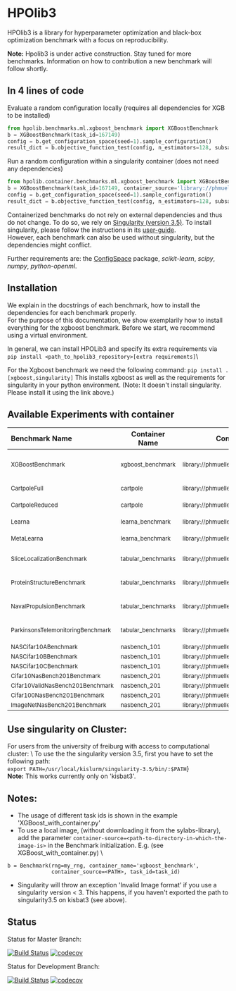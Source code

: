 # HPOlib3

HPOlib3 is a library for hyperparameter optimization and black-box optimization benchmark with a focus on reproducibility.

**Note:** Hpolib3 is under active construction. Stay tuned for more benchmarks. Information on how to contribution a new benchmark will follow shortly.

## In 4 lines of code

Evaluate a random configuration locally (requires all dependencies for XGB to be installed)

```python
from hpolib.benchmarks.ml.xgboost_benchmark import XGBoostBenchmark
b = XGBoostBenchmark(task_id=167149)
config = b.get_configuration_space(seed=1).sample_configuration()
result_dict = b.objective_function_test(config, n_estimators=128, subsample=0.5)
```

Run a random configuration within a singularity container (does not need any dependencies)
```python
from hpolib.container.benchmarks.ml.xgboost_benchmark import XGBoostBenchmark
b = XGBoostBenchmark(task_id=167149, container_source='library://phmueller/automl')
config = b.get_configuration_space(seed=1).sample_configuration()
result_dict = b.objective_function_test(config, n_estimators=128, subsample=0.5)
```

Containerized benchmarks do not rely on external dependencies and thus do not change. To do so, we rely on [Singularity (version 3.5)](https://sylabs.io/guides/3.5/user-guide/). To install singularity, 
please follow the instructions in its [user-guide](https://sylabs.io/guides/3.5/user-guide/quick_start.html#quick-installation-steps).   
However, each benchmark can also be used without singularity, but the dependencies might conflict.
 
Further requirements are: the [ConfigSpace](https://github.com/automl/ConfigSpace) package, *scikit-learn*, *scipy*, *numpy*, 
*python-openml*. 

## Installation
We explain in the docstrings of each benchmark, how to install the dependencies for each benchmark properly. \
For the purpose of this documentation, we show exemplarily how to install everything for the xgboost benchmark. 
Before we start, we recommend using a virtual environment.
 
In general, we can install HPOLib3 and specify its extra requirements via \
``` pip install <path_to_hpolib3_repository>[extra requirements] ```\

For the Xgboost benchmark we need the following command:
``` pip install .[xgboost,singularity] ```
This installs xgboost as well as the requirements for singularity in your python environment. 
(Note: It doesn't install singularity. Please install it using the link above.) 

## Available Experiments with container

| Benchmark Name                                            | Container Name                             | Container Source                                             | Additional Info                                              |
| :-------------------------------------------------------- | ------------------------------------------ | ------------------------------------------------------------ | ------------------------------------------------------------ |
| <font size="2em">XGBoostBenchmark</font>                  | <font size="2em">xgboost_benchmark</font>  | <font size="2em">library://phmueller/automl/xgboost_benchmark</font> | <font size="2em">Pass a openml task id to the dataset </font> |
| <font size="2em">CartpoleFull</font>                      | <font size="2em">cartpole</font>           | <font size="2em">library://phmueller/automl/cartpole</font>  | <font size="2em">Not deterministic</font>                    |
| <font size="2em">CartpoleReduced</font>                   | <font size="2em">cartpole</font>           | <font size="2em">library://phmueller/automl/cartpole</font>  | <font size="2em">Not deterministic</font>                    |
| <font size="2em">Learna</font>                            | <font size="2em">learna_benchmark</font>   | <font size="2em">library://phmueller/automl/learna_benchmark</font> | <font size="2em">Not deterministic</font>                    |
| <font size="2em">MetaLearna</font>                        | <font size="2em">learna_benchmark</font>   | <font size="2em">library://phmueller/automl/learna_benchmark</font> | <font size="2em">Not deterministic</font>                    |
| <font size="2em">SliceLocalizationBenchmark</font>        | <font size="2em">tabular_benchmarks</font> | <font size="2em">library://phmueller/automl/tabular_benchmarks</font> | <font size="2em">Loading may take several minutes</font>     |
| <font size="2em">ProteinStructureBenchmark</font>         | <font size="2em">tabular_benchmarks</font> | <font size="2em">library://phmueller/automl/tabular_benchmarks</font> | <font size="2em">Loading may take several minutes</font>     |
| <font size="2em">NavalPropulsionBenchmark</font>          | <font size="2em">tabular_benchmarks</font> | <font size="2em">library://phmueller/automl/tabular_benchmarks</font> | <font size="2em">Loading may take several minutes</font>     |
| <font size="2em">ParkinsonsTelemonitoringBenchmark</font> | <font size="2em">tabular_benchmarks</font> | <font size="2em">library://phmueller/automl/tabular_benchmarks</font> | <font size="2em">Loading may take several minutes</font>     |
| <font size="2em">NASCifar10ABenchmark</font>              | <font size="2em">nasbench_101</font>       | <font size="2em">library://phmueller/automl/nasbench_101</font> | <font size="2em"> </font>                                    |
| <font size="2em">NASCifar10BBenchmark</font>              | <font size="2em">nasbench_101</font>       | <font size="2em">library://phmueller/automl/nasbench_101</font> | <font size="2em"> </font>                                    |
| <font size="2em">NASCifar10CBenchmark</font>              | <font size="2em">nasbench_101</font>       | <font size="2em">library://phmueller/automl/nasbench_101</font> | <font size="2em"> </font>                                    |
| <font size="2em">Cifar10NasBench201Benchmark</font>       | <font size="2em">nasbench_201</font>       | <font size="2em">library://phmueller/automl/nasbench_201</font> | <font size="2em"> </font>                                    |
| <font size="2em">Cifar10ValidNasBench201Benchmark</font>  | <font size="2em">nasbench_201</font>       | <font size="2em">library://phmueller/automl/nasbench_201</font> | <font size="2em"> </font>                                    |
| <font size="2em">Cifar100NasBench201Benchmark</font>      | <font size="2em">nasbench_201</font>       | <font size="2em">library://phmueller/automl/nasbench_201</font> | <font size="2em"> </font>                                    |
| <font size="2em">ImageNetNasBench201Benchmark</font>      | <font size="2em">nasbench_201</font>       | <font size="2em">library://phmueller/automl/nasbench_201</font> | <font size="2em"> </font>                                    |


## Use singularity on Cluster:
For users from the university of freiburg with access to computational cluster: \\
To use the the singularity version 3.5, first you have 
to set the following path:\
```export PATH=/usr/local/kislurm/singularity-3.5/bin/:$PATH```} \
**Note:** This works currently only on 'kisbat3'. 

## Notes: 
- The usage of different task ids is shown in the example 'XGBoost_with_container.py'
- To use a local image, (without downloading it from the sylabs-library), add the parameter 
`container-source=<path-to-directory-in-which-the-image-is>` in the Benchmark initialization.
E.g. (see XGBoost_with_container.py) \
```
b = Benchmark(rng=my_rng, container_name='xgboost_benchmark', 
              container_source=<PATH>, task_id=task_id)
```
- Singularity will throw an exception 'Invalid Image format' if you use a singularity version < 3.
  This happens, if you haven't exported the path to singularity3.5 on kisbat3 (see above).

## Status

Status for Master Branch: 

[![Build Status](https://travis-ci.org/automl/HPOlib3.svg?branch=master)](https://travis-ci.org/automl/HPOlib3)
[![codecov](https://codecov.io/gh/automl/HPOlib3/branch/master/graph/badge.svg)](https://codecov.io/gh/automl/HPOlib3)

Status for Development Branch: 

[![Build Status](https://travis-ci.org/automl/HPOlib3.svg?branch=development)](https://travis-ci.org/automl/HPOlib3)
[![codecov](https://codecov.io/gh/automl/HPOlib3/branch/development/graph/badge.svg)](https://codecov.io/gh/automl/HPOlib3)
